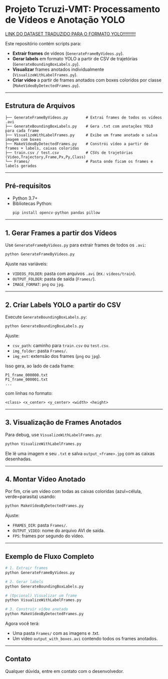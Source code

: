 # Projeto Tcruzi-VMT: Processamento de Vídeos e Anotação YOLO

[LINK DO DATASET TRADUZIDO PARA O FORMATO YOLO!!!!!!!!!!](https://drive.google.com/drive/folders/1zs05BtIpfV7hh7pq5JdibfVmZZPsKDZF?usp=sharing)

Este repositório contém scripts para:
- **Extrair frames** de vídeos (`GenerateFrameByVideos.py`).
- **Gerar labels** em formato YOLO a partir de CSV de trajetórias (`GenerateBoundingBoxLabels.py`).
- **Visualizar** frames anotados individualmente (`VisualizeWithLabelFrames.py`).
- **Criar vídeo** a partir de frames anotados com boxes coloridos por classe (`MakeVídeoByDetectedFrames.py`).

---

## Estrutura de Arquivos

```
├── GenerateFrameByVideos.py        # Extrai frames de todos os vídeos .avi
├── GenerateBoundingBoxLabels.py    # Gera .txt com anotações YOLO para cada frame
├── VisualizeWithLabelFrames.py     # Exibe um frame anotado e salva imagem com boxes
├── MakeVídeoByDetectedFrames.py    # Constrói vídeo a partir de frames + labels, caixas coloridas
├── train.csv / test.csv            # CSVs de trajetórias (Video,Trajectory,Frame,Px,Py,Class)
└── Frames/                         # Pasta onde ficam os frames e labels gerados
```

---

## Pré-requisitos

- Python 3.7+  
- Bibliotecas Python:
  ```bash
  pip install opencv-python pandas pillow
  ```

---

## 1. Gerar Frames a partir dos Vídeos

Use `GenerateFrameByVideos.py` para extrair frames de todos os `.avi`:

```bash
python GenerateFrameByVideos.py
```

Ajuste nas variáveis:
- `VIDEOS_FOLDER`: pasta com arquivos `.avi` (ex.: `videos/train`).
- `OUTPUT_FOLDER`: pasta de saída (`Frames/`).
- `IMAGE_FORMAT`: `png` ou `jpg`.

---

## 2. Criar Labels YOLO a partir do CSV

Execute `GenerateBoundingBoxLabels.py`:

```bash
python GenerateBoundingBoxLabels.py
```

Ajuste:
- `csv_path`: caminho para `train.csv` ou `test.csv`.
- `img_folder`: pasta `Frames/`.
- `img_ext`: extensão dos frames (`png` ou `jpg`).

Isso gera, ao lado de cada frame:
```
P1_frame_000000.txt
P1_frame_000001.txt
...
```
com linhas no formato:
```
<class> <x_center> <y_center> <width> <height>
```

---

## 3. Visualização de Frames Anotados

Para debug, use `VisualizeWithLabelFrames.py`:

```bash
python VisualizeWithLabelFrames.py
```

Ele lê uma imagem e seu `.txt` e salva `output_<frame>.jpg` com as caixas desenhadas.

---

## 4. Montar Vídeo Anotado

Por fim, crie um vídeo com todas as caixas coloridas (azul=célula, verde=parasita) usando:

```bash
python MakeVídeoByDetectedFrames.py
```

Ajuste:
- `FRAMES_DIR`: pasta `Frames/`.
- `OUTPUT_VIDEO`: nome do arquivo AVI de saída.
- `FPS`: frames por segundo do vídeo.

---

## Exemplo de Fluxo Completo

```bash
# 1. Extrair frames
python GenerateFrameByVideos.py

# 2. Gerar labels
python GenerateBoundingBoxLabels.py

# (Opcional) Visualizar um frame
python VisualizeWithLabelFrames.py

# 3. Construir vídeo anotado
python MakeVídeoByDetectedFrames.py
```

Agora você terá:
- Uma pasta `Frames/` com as imagens e .txt.
- Um vídeo `output_with_boxes.avi` contendo todos os frames anotados.

---

## Contato

Qualquer dúvida, entre em contato com o desenvolvedor.


